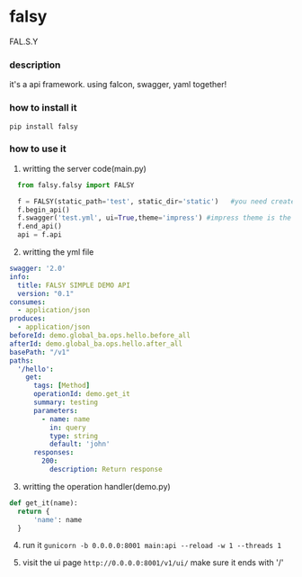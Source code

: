 # falsy
FAL.S.Y

### description
  it's a api framework.
  using falcon, swagger, yaml together!
  
### how to install it
  `pip install falsy`
  
### how to use it
1. writting the server code(main.py)
  ```python
    from falsy.falsy import FALSY

    f = FALSY(static_path='test', static_dir='static')   #you need create the dir called static before you run
    f.begin_api()
    f.swagger('test.yml', ui=True,theme='impress') #impress theme is the responsive swagger ui, or you can use 'normal' here
    f.end_api()
    api = f.api
  ```
2. writting the yml file
  ```yml
  swagger: '2.0'
  info:
    title: FALSY SIMPLE DEMO API
    version: "0.1"
  consumes:
    - application/json
  produces:
    - application/json
  beforeId: demo.global_ba.ops.hello.before_all
  afterId: demo.global_ba.ops.hello.after_all
  basePath: "/v1"
  paths:
    '/hello':
      get:
        tags: [Method]
        operationId: demo.get_it
        summary: testing
        parameters:
          - name: name
            in: query
            type: string
            default: 'john'
        responses:
          200:
            description: Return response
  ```
  3. writting the operation handler(demo.py)
  ```python
  def get_it(name):
    return {
        'name': name
    }
  ```
  
  4. run it
  `gunicorn -b 0.0.0.0:8001 main:api --reload -w 1 --threads 1`
  
  5. visit the ui page
  `http://0.0.0.0:8001/v1/ui/`
  make sure it ends with '/'
  
